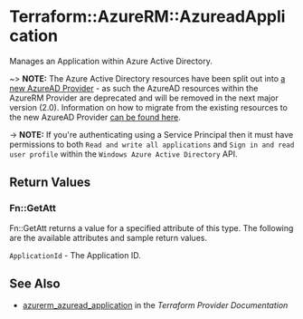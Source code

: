 # Terraform::AzureRM::AzureadApplication

Manages an Application within Azure Active Directory.

~> **NOTE:** The Azure Active Directory resources have been split out into [a new AzureAD Provider](http://terraform.io/docs/providers/azuread/index.html) - as such the AzureAD resources within the AzureRM Provider are deprecated and will be removed in the next major version (2.0). Information on how to migrate from the existing resources to the new AzureAD Provider [can be found here](../guides/migrating-to-azuread.html).

-> **NOTE:** If you're authenticating using a Service Principal then it must have permissions to both `Read and write all applications` and `Sign in and read user profile` within the `Windows Azure Active Directory` API.

## Return Values

### Fn::GetAtt

Fn::GetAtt returns a value for a specified attribute of this type. The following are the available attributes and sample return values.

`ApplicationId` - The Application ID.

## See Also

* [azurerm_azuread_application](https://www.terraform.io/docs/providers/azurerm/r/azuread_application.html) in the _Terraform Provider Documentation_